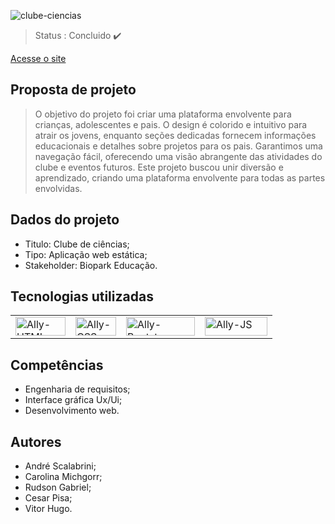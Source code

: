 ![clube-ciencias](https://github.com/devPisa/rank-heroi/assets/126973782/a4bdf235-650b-4209-a823-c6b841cfbf17)

> Status : Concluido ✔️

[Acesse o site](https://devpisa.github.io/clube-ciencias)

## Proposta de projeto

> O objetivo do projeto foi criar uma plataforma envolvente para crianças, adolescentes e pais. O design é colorido e intuitivo para atrair os jovens, enquanto seções dedicadas fornecem informações educacionais e detalhes sobre projetos para os pais. Garantimos uma navegação fácil, oferecendo uma visão abrangente das atividades do clube e eventos futuros. Este projeto buscou unir diversão e aprendizado, criando uma plataforma envolvente para todas as partes envolvidas.

## Dados do projeto

- Titulo: Clube de ciências;
- Tipo: Aplicação web estática;
- Stakeholder: Biopark Educação.

## Tecnologias utilizadas

<table>
  <tr>
    <td>
      <img align="center" alt="Ally-HTML" height="30" width="80" src="https://img.shields.io/badge/html5-%23E34F26.svg?style=for-the-badge&logo=html5&logoColor=white">
    </td>
    <td>
      <img align="center" alt="Ally-CSS" height="30" width="65" src="https://img.shields.io/badge/css3-%231572B6.svg?style=for-the-badge&logo=css3&logoColor=white">
    </td>
      <td>
      <img align="center" alt="Ally-Bootstrap" height="30" width="110" src="https://img.shields.io/badge/bootstrap-%238511FA.svg?style=for-the-badge&logo=bootstrap&logoColor=white)">
    </td>
    <td>
      <img align="center" alt="Ally-JS" height="30" width="100" src="https://img.shields.io/badge/JavaScript-000?style=for-the-badge&logo=javascrip">
    </td>
  </tr>
</table>

## Competências

- Engenharia de requisitos;
- Interface gráfica Ux/Ui;
- Desenvolvimento web.

## Autores

- André Scalabrini;
- Carolina Michgorr;
- Rudson Gabriel;
- Cesar Pisa;
- Vitor Hugo.
